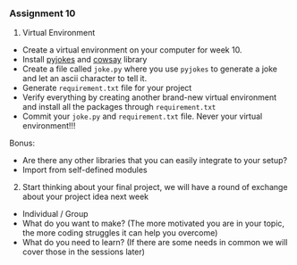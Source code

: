 ### Assignment 10
1. Virtual Environment
- Create a virtual environment on your computer for week 10. 
- Install [pyjokes](https://pypi.org/project/pyjokes/) and [cowsay](https://pypi.org/project/cowsay/) library
- Create a file called `joke.py` where you use `pyjokes` to generate a joke and let an ascii character to tell it.
- Generate `requirement.txt` file for your project
- Verify everything by creating another brand-new virtual environment and install all the packages through `requirement.txt`
- Commit your `joke.py` and `requirement.txt` file. Never your virtual environment!!!

Bonus:
- Are there any other libraries that you can easily integrate to your setup?
- Import from self-defined modules

2. Start thinking about your final project, we will have a round of exchange about your project idea next week
- Individual / Group
- What do you want to make? (The more motivated you are in your topic, the more coding struggles it can help you overcome)
- What do you need to learn? (If there are some needs in common we will cover those in the sessions later)


